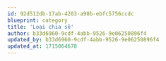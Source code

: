 ```yaml
---
id: 92d512db-17ab-4203-a90b-ebfc5756ccdc
blueprint: category
title: 'Loại chia sẽ'
author: b33d6960-9cdf-4abb-9526-9e06250896f4
updated_by: b33d6960-9cdf-4abb-9526-9e06250896f4
updated_at: 1715064678
---
```

